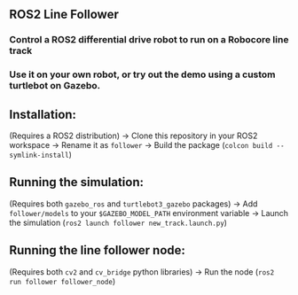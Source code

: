 ## ROS2 Line Follower

### Control a ROS2 differential drive robot to run on a Robocore line track

### Use it on your own robot, or try out the demo using a custom turtlebot on Gazebo.



## Installation:
(Requires a ROS2 distribution)
-> Clone this repository in your ROS2 workspace
-> Rename it as `follower`
-> Build the package (`colcon build --symlink-install`)


## Running the simulation:
(Requires both `gazebo_ros` and `turtlebot3_gazebo` packages)
-> Add `follower/models` to your `$GAZEBO_MODEL_PATH` environment variable
-> Launch the simulation (`ros2 launch follower new_track.launch.py`)

## Running the line follower node: 
(Requires both `cv2` and `cv_bridge` python libraries)
-> Run the node (`ros2 run follower follower_node`)

